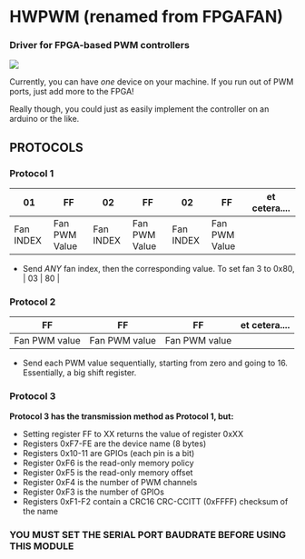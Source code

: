 # HWPWM (renamed from FPGAFAN)
### Driver for FPGA-based PWM controllers
![](https://github.com/cvdcamilleri/hwpwm/workflows/build/badge.svg)

Currently, you can have *one* device on your machine. If you run out of PWM ports, just add more to the FPGA!

Really though, you could just as easily implement the controller on an arduino or the like.

## PROTOCOLS

### Protocol 1
| 01        | FF            |  02        | FF            |  02        | FF            | et cetera.... | 
| --------- | ------------- | ---------- | ------------- | ---------- | ------------- | ------------- |
| Fan INDEX | Fan PWM Value |  Fan INDEX | Fan PWM Value |  Fan INDEX | Fan PWM Value |               |

- Send *ANY* fan index, then the corresponding value. To set fan 3 to 0x80, | 03 | 80 |

### Protocol 2
| FF            | FF            | FF            | et cetera.... |
| ------------- | ------------- | ------------- | ------------- |
| Fan PWM value | Fan PWM value | Fan PWM value |               |

- Send each PWM value sequentially, starting from zero and going to 16. Essentially, a big shift register.

### Protocol 3
**Protocol 3 has the transmission method as Protocol 1, but:**
- Setting register FF to XX returns the value of register 0xXX
- Registers 0xF7-FE are the device name (8 bytes)
- Registers 0x10-11 are GPIOs (each pin is a bit)
- Register  0xF6 is the read-only memory policy
- Register  0xF5 is the read-only memory offset
- Register  0xF4 is the number of PWM channels
- Register  0xF3 is the number of GPIOs
- Registers 0xF1-F2 contain a CRC16 CRC-CCITT (0xFFFF) checksum of the name

### YOU MUST SET THE SERIAL PORT BAUDRATE BEFORE USING THIS MODULE
